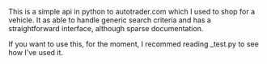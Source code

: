This is a simple api in python to autotrader.com which I used to shop for a vehicle. It as able to handle generic search criteria and has a straightforward interface, although sparse documentation.

If you want to use this, for the moment, I recommed reading _test.py to see how I've used it.